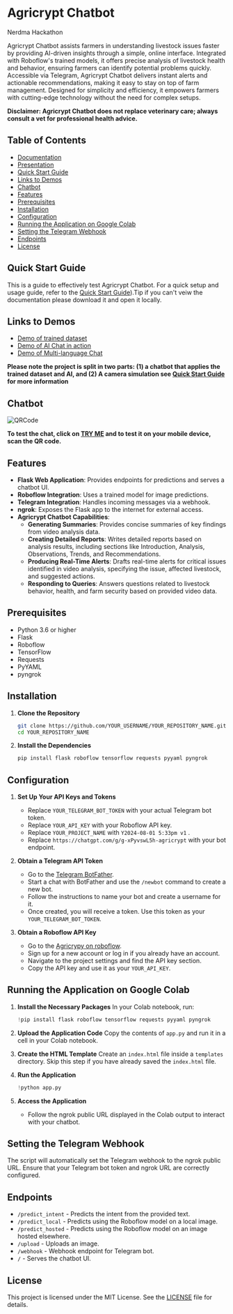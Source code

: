 
# Agricrypt Chatbot
Nerdma Hackathon 

Agricrypt Chatbot assists farmers in understanding livestock issues faster by providing AI-driven insights through a simple, online interface. Integrated with Roboflow's trained models, it offers precise analysis of livestock health and behavior, ensuring farmers can identify potential problems quickly. Accessible via Telegram, Agricrypt Chatbot delivers instant alerts and actionable recommendations, making it easy to stay on top of farm management. Designed for simplicity and efficiency, it empowers farmers with cutting-edge technology without the need for complex setups.

**Disclaimer: Agricrypt Chatbot does not replace veterinary care; always consult a vet for professional health advice.**

## Table of Contents
- [Documentation](https://github.com/Keeks2300/AgriCrypt_Nerdma/blob/main/AgriCrypt.docx)
- [Presentation](https://github.com/Keeks2300/AgriCrypt_Nerdma/blob/main/PPT%20AgriCrypt.pdf)
- [Quick Start Guide](https://github.com/Keeks2300/AgriCrypt_Nerdma/blob/main/Quick%20Start%20Guide.md)
- [Links to Demos](#links-to-demos)
- [Chatbot](#chatbot)
- [Features](#features)
- [Prerequisites](#prerequisites)
- [Installation](#installation)
- [Configuration](#configuration)
- [Running the Application on Google Colab](#running-the-application-on-google-colab)
- [Setting the Telegram Webhook](#setting-the-telegram-webhook)
- [Endpoints](#endpoints)
- [License](#license)

## Quick Start Guide

This is a guide to effectively test Agricrypt Chatbot. For a quick setup and usage guide, refer to the [Quick Start Guide](https://github.com/Keeks2300/AgriCrypt_Nerdma/blob/main/Quick%20Start%20Guide.md)).Tip if you can't veiw the documentation please download it and open it locally.

## Links to Demos 
- [Demo of trained dataset](https://drive.google.com/file/d/1RPXrhBWUlfLmpZlhXYaB4ZVHMyudQ7Z2/view?usp=sharing)
- [Demo of AI Chat in action](https://drive.google.com/file/d/1NFIEPhK8vmRtLdhW1DvNEW5OXX7bOXSx/view?usp=sharing)
- [Demo of Multi-language Chat](https://drive.google.com/file/d/1rQa9OQEfUvS9IOZyzXkdjMn6-qPpEb3r/view?usp=sharing)

**Please note the project is split in two parts: (1) a chatbot that applies the trained dataset and AI, and (2) A camera simulation see [Quick Start Guide](#quick-start-guide) for more information**

## Chatbot

![QRCode](https://github.com/user-attachments/assets/bacff3ea-de7f-46b6-b82a-77d10c802977)

**To test the chat, click on [TRY ME](https://www.agenthost.ai/chat/agricrypt) and to test it on your mobile device, scan the QR code.**

## Features

- **Flask Web Application**: Provides endpoints for predictions and serves a chatbot UI.
- **Roboflow Integration**: Uses a trained model for image predictions.
- **Telegram Integration**: Handles incoming messages via a webhook.
- **ngrok**: Exposes the Flask app to the internet for external access.
- **Agricrypt Chatbot Capabilities**:
  - **Generating Summaries**: Provides concise summaries of key findings from video analysis data.
  - **Creating Detailed Reports**: Writes detailed reports based on analysis results, including sections like Introduction, Analysis, Observations, Trends, and Recommendations.
  - **Producing Real-Time Alerts**: Drafts real-time alerts for critical issues identified in video analysis, specifying the issue, affected livestock, and suggested actions.
  - **Responding to Queries**: Answers questions related to livestock behavior, health, and farm security based on provided video data.

## Prerequisites

- Python 3.6 or higher
- Flask
- Roboflow
- TensorFlow
- Requests
- PyYAML
- pyngrok

## Installation

1. **Clone the Repository**
    ```bash
    git clone https://github.com/YOUR_USERNAME/YOUR_REPOSITORY_NAME.git
    cd YOUR_REPOSITORY_NAME
    ```

2. **Install the Dependencies**
    ```bash
    pip install flask roboflow tensorflow requests pyyaml pyngrok
    ```

## Configuration

1. **Set Up Your API Keys and Tokens**

    - Replace `YOUR_TELEGRAM_BOT_TOKEN` with your actual Telegram bot token.
    - Replace `YOUR_API_KEY` with your Roboflow API key.
    - Replace `YOUR_PROJECT_NAME` with `Y2024-08-01 5:33pm v1` .
    - Replace `https://chatgpt.com/g/g-xPyvswL5h-agricrypt` with your bot endpoint.

2. **Obtain a Telegram API Token**
    - Go to the [Telegram BotFather](https://telegram.me/botfather).
    - Start a chat with BotFather and use the `/newbot` command to create a new bot.
    - Follow the instructions to name your bot and create a username for it.
    - Once created, you will receive a token. Use this token as your `YOUR_TELEGRAM_BOT_TOKEN`.

3. **Obtain a Roboflow API Key**
    - Go to the [Agricrypy on roboflow](https://app.roboflow.com/agricrypt/agricrypt/1).
    - Sign up for a new account or log in if you already have an account.
    - Navigate to the project settings and find the API key section.
    - Copy the API key and use it as your `YOUR_API_KEY`.

## Running the Application on Google Colab

1. **Install the Necessary Packages**
    In your Colab notebook, run:
    ```python
    !pip install flask roboflow tensorflow requests pyyaml pyngrok
    ```

2. **Upload the Application Code**
    Copy the contents of `app.py` and run it in a cell in your Colab notebook.

3. **Create the HTML Template**
    Create an `index.html` file inside a `templates` directory. Skip this step if you have already saved the `index.html` file.

4. **Run the Application**
    ```python
    !python app.py
    ```

5. **Access the Application**
    - Follow the ngrok public URL displayed in the Colab output to interact with your chatbot.

## Setting the Telegram Webhook

The script will automatically set the Telegram webhook to the ngrok public URL. Ensure that your Telegram bot token and ngrok URL are correctly configured.

## Endpoints

- `/predict_intent` - Predicts the intent from the provided text.
- `/predict_local` - Predicts using the Roboflow model on a local image.
- `/predict_hosted` - Predicts using the Roboflow model on an image hosted elsewhere.
- `/upload` - Uploads an image.
- `/webhook` - Webhook endpoint for Telegram bot.
- `/` - Serves the chatbot UI.


## License

This project is licensed under the MIT License. See the [LICENSE](LICENSE) file for details.


